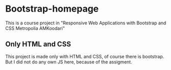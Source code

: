 # Bootstrap-homepage
This is a course project in "Responsive Web Applications with Bootstrap and CSS Metropolia AMKoodari"

## Only HTML and CSS
This project is made only with HTML and CSS, of course there is bootstrap. But I did not do any own JS here, because of the assigment. 
